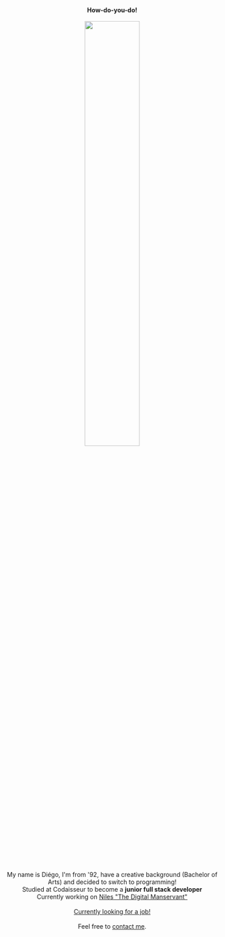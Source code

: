 <p align="center">
  <strong>How-do-you-do!</strong>
<br/>
<br/>
<img src="https://i.imgur.com/zTHdRpP.gif" width="50%"/>   
<br/>
My name is Diégo, I'm from '92, have a creative background (Bachelor of Arts) and decided to switch to programming!   
<br/>
  Studied at Codaisseur to become a <strong>junior full stack developer</strong>  
<br/>
  Currently working on <a href="https://github.com/DiegoOTdC/Niles-Frontend">Niles "The Digital Manservant"</a>
<br/>
<br/>
<ins>Currently looking for a job!</ins>   
<br/>
<br/>
Feel free to <a href = "mailto: d.teixeiradacosta@hotmail.com">contact me</a>.</p>
